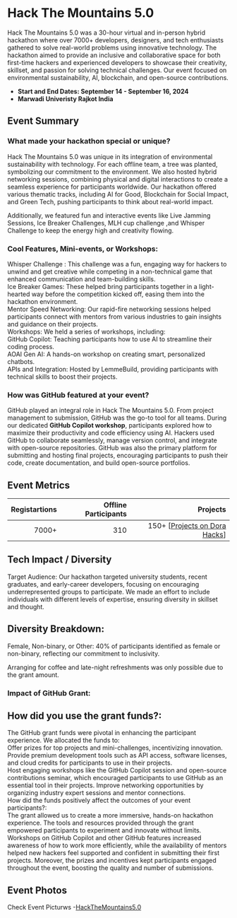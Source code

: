 # Hack The Mountains 5.0
Hack The Mountains 5.0 was a 30-hour virtual and in-person hybrid hackathon where over 7000+ developers, designers, and tech enthusiasts gathered to solve real-world problems using innovative technology. The hackathon aimed to provide an inclusive and collaborative space for both first-time hackers and experienced developers to showcase their creativity, skillset, and passion for solving technical challenges. Our event focused on environmental sustainability, AI, blockchain, and open-source contributions.
<br>
 - **Start and End Dates: September 14 - September 16, 2024** 
 - **Marwadi Univeristy Rajkot India**

## Event Summary

### What made your hackathon special or unique?
Hack The Mountains 5.0 was unique in its integration of environmental sustainability with technology. For each offline team, a tree was planted, symbolizing our commitment to the environment. We also hosted hybrid networking sessions, combining physical and digital interactions to create a seamless experience for participants worldwide. Our hackathon offered various thematic tracks, including AI for Good, Blockchain for Social Impact, and Green Tech, pushing participants to think about real-world impact.

Additionally, we featured fun and interactive events like Live Jamming Sessions, Ice Breaker Challenges, MLH cup challenge ,and Whisper Challenge to keep the energy high and creativity flowing.

### Cool Features, Mini-events, or Workshops:
Whisper Challenge : This challenge was a fun, engaging way for hackers to unwind and get creative while competing in a non-technical game that enhanced communication and team-building skills.
<br/>
Ice Breaker Games: These helped bring participants together in a light-hearted way before the competition kicked off, easing them into the hackathon environment.
<br/>
Mentor Speed Networking: Our rapid-fire networking sessions helped participants connect with mentors from various industries to gain insights and guidance on their projects.
<br/>
Workshops: We held a series of workshops, including:
<br/>
  GitHub Copilot: Teaching participants how to use AI to streamline their coding process.
<br/>
  AOAI Gen AI: A hands-on workshop on creating smart, personalized chatbots.
<br/>
  APIs and Integration: Hosted by LemmeBuild, providing participants with technical skills to boost their projects.
<br/>

### How was GitHub featured at your event?
GitHub played an integral role in Hack The Mountains 5.0. From project management to submission, GitHub was the go-to tool for all teams. During our dedicated **GitHub Copilot workshop**, participants explored how to maximize their productivity and code efficiency using AI. Hackers used GitHub to collaborate seamlessly, manage version control, and integrate with open-source repositories. GitHub was also the primary platform for submitting and hosting final projects, encouraging participants to push their code, create documentation, and build open-source portfolios.

## Event Metrics 

| Registartions |Offline Participants| Projects|
|---------------:|--------------:|------------:|
| 7000+ | 310 | 150+ [[Projects on Dora Hacks](https://dorahacks.io/org/hackthemountains)]| 

## Tech Impact / Diversity 

Target Audience: Our hackathon targeted university students, recent graduates, and early-career developers, focusing on encouraging underrepresented groups to participate. We made an effort to include individuals with different levels of expertise, ensuring diversity in skillset and thought.


## Diversity Breakdown:
 Female, Non-binary, or Other: 40% of participants identified as female or non-binary, reflecting our commitment to inclusivity.

Arranging for coffee and late-night refreshments was only possible due to the grant amount.

### Impact of GitHub Grant:

## How did you use the grant funds?:

The GitHub grant funds were pivotal in enhancing the participant experience. We allocated the funds to:
<br/>
Offer prizes for top projects and mini-challenges, incentivizing innovation.
<br/>
Provide premium development tools such as API access, software licenses, and cloud credits for participants to use in their projects.
<br/>
Host engaging workshops like the GitHub Copilot session and open-source contributions seminar, which encouraged participants to use GitHub as an essential tool in their projects.
Improve networking opportunities by organizing industry expert sessions and mentor connections.
<br/>
How did the funds positively affect the outcomes of your event participants?:
<br/>
The grant allowed us to create a more immersive, hands-on hackathon experience. The tools and resources provided through the grant empowered participants to experiment and innovate without limits. Workshops on GitHub Copilot and other GitHub features increased awareness of how to work more efficiently, while the availability of mentors helped new hackers feel supported and confident in submitting their first projects. Moreover, the prizes and incentives kept participants engaged throughout the event, boosting the quality and number of submissions.



## Event Photos
Check Event Picturws -[HackTheMountains5.0](https://photos.google.com/share/AF1QipPtodW0ljQZCTN7orxcMqSLFfRWTi75J97AL69-j34aVz4cucBgk7f_dc-FOrpwiw?key=cnJSZnNVWnRCNjhYcnlNd3hDNXB6SHFoeWhFbFVn)<br>

